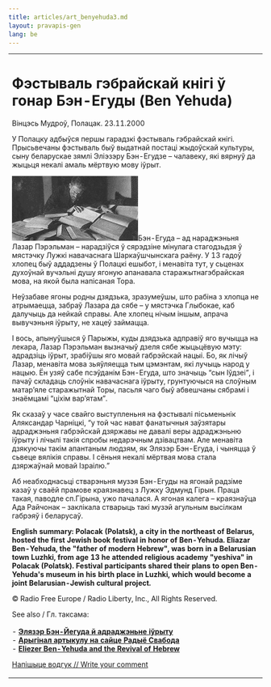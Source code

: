 ```yaml
---
title: articles/art_benyehuda3.md 
layout: pravapis-gen
lang: be
---
```



<table>
<tbody>
<tr class="odd">

<td>
<h1 id="фэстываль-гэбрайскай-кнігі-ў-гонар-бэн-егуды-ben-yehuda">Фэстываль гэбрайскай кнігі ў гонар Бэн-Егуды (Ben Yehuda)</h1>
<p>Вінцэсь Мудроў, Полацак. 23.11.2000</p>
<p>У Полацку адбыўся першы гарадзкі фэстываль гэбрайскай кнігі. Прысьвечаны фэстываль быў выдатнай постаці жыдоўскай культуры, сыну беларускае зямлі Эліэзэру Бэн-Егудзе – чалавеку, які вярнуў да жыцьця некалі амаль мёртвую мову іўрыт.</p>
<p><img src="benyehuda1.gif" width="250" height="128" alt="Ben-Yehuda working" />Бэн-Егуда – ад нараджэньня Лазар Пэрэльман – нарадзіўся ў сярэдзіне мінулага стагодзьдзя ў мястэчку Лужкі навачаснага Шаркаўшчынскага раёну. У 13 гадоў хлопец быў аддадзены ў Полацкі ешыбот, і менавіта тут, у сьценах духоўнай вучэльні душу ягоную апанавала старажытнагэбрайская мова, на якой была напісаная Тора.</p>
<p>Неўзабаве ягоны родны дзядзька, зразумеўшы, што рабіна з хлопца не атрымаецца, забраў Лазара да сябе – у мястэчка Глыбокае, каб далучыць да нейкай справы. Але хлопец нічым іншым, апрача вывучэньня іўрыту, не хацеў займацца.</p>
<p>І вось, апынуўшыся ў Парыжы, куды дзядзька адправіў яго вучыцца на лекара, Лазар Пэрэльман вызначыў дзеля сябе жыцьцёвую мэту: адрадзіць іўрыт, зрабіўшы яго мовай габрэйскай нацыі. Бо, як лічыў Лазар, менавіта мова зьяўляецца тым цэмэнтам, які лучыць народ у нацыю. Ён узяў сабе псэўданім Бэн-Егуда, што значыць “сын Іўдзеі”, і пачаў складаць слоўнік навачаснага іўрыту, грунтуючыся на слоўным матар’яле старажытнай Торы, пасьля чаго быў абвешчаны сябрамі і знаёмцамі “ціхім вар’ятам”.</p>
<p>Як сказаў у часе свайго выступленьня на фэстывалі пісьменьнік Аляксандар Чарніцкі, “у той час нават фанатычныя заўзятары адраджэньня габрэйскай дзяржавы не давалі веры адраджэньню іўрыту і лічылі такія спробы недарэчным дзівацтвам. Але менавіта дзякуючы такім апантаным людзям, як Элязэр Бэн-Егуда, і чыняцца ў сьвеце вялікія справы. І сёньня некалі мёртвая мова стала дзяржаўнай мовай Ізраілю.”</p>
<p>Аб неабходнасьці стварэньня музэя Бэн-Егуды на ягонай радзіме казаў у сваёй прамове краязнавец з Лужку Эдмунд Гірын. Праца такая, паводле сп.Гірына, ужо пачалася. А ягоная калега – краязнаўца Ада Райчонак – заклікала стварыць такі музэй агульным высілкам габрэяў і беларусаў.</p>
<p><strong>English summary: Polacak (Polatsk), a city in the northeast of Belarus, hosted the first Jewish book festival in honor of Ben-Yehuda. Eliazar Ben-Yehuda, the "father of modern Hebrew", was born in a Belarusian town Luzhki, from age 13 he attended religious academy "yeshiva" in Polacak (Polatsk). Festival participants shared their plans to open Ben-Yehuda's museum in his birth place in Luzhki, which would become a joint Belarusian-Jewish cultural project.</strong></p>
<p>© Radio Free Europe / Radio Liberty, Inc., All Rights Reserved.</p>
<p>See also / Гл. таксама:<br />
<br />
- <strong><a href="articles/art_hebrew1.html">Элязэр Бэн-Йегуда й адраджэньне іўрыту</a></strong><br />
- <strong><a href="http://www.svaboda.org/today/2000/oct/23/mudr1023.html">Арыгінал артыкулу на сайце Радыё Свабода</a></strong><br />
- <strong><a href="articles/art_benyehuda2.html">Eliezer Ben-Yehuda and the Revival of Hebrew</a></strong><br />
</p>
<p><span class="small"><a href="gb_add.html?ref=http%3A%2F%2Fwww%2Epravapis%2Eorg%2Fart%5Fbenyehuda3%2Easp">Напішыце водгук // Write your comment</a></span></p></td>
</tr>
</tbody>
</table>
